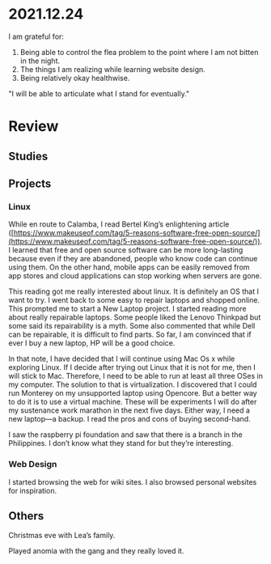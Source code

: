 # 2021.12.24

I am grateful for:

1. Being able to control the flea problem to the point where I am not bitten in the night.
2. The things I am realizing while learning website design.
3. Being relatively okay healthwise.

"I will be able to articulate what I stand for eventually."

# Review

## Studies

## Projects

### Linux

While en route to Calamba, I read Bertel King’s enlightening article ([https://www.makeuseof.com/tag/5-reasons-software-free-open-source/](https://www.makeuseof.com/tag/5-reasons-software-free-open-source/)). I learned that free and open source software can be more long-lasting because even if they are abandoned, people who know code can continue using them. On the other hand, mobile apps can be easily removed from app stores and cloud applications can stop working when servers are gone.

This reading got me really interested about linux. It is definitely an OS that I want to try. I went back to some easy to repair laptops and shopped online. This prompted me to start a New Laptop project. I started reading more about really repairable laptops. Some people liked the Lenovo Thinkpad but some said its repairability is a myth. Some also commented that while Dell can be repairable, it is difficult to find parts. So far, I am convinced that if ever I buy a new laptop, HP will be a good choice.

In that note, I have decided that I will continue using Mac Os x while exploring Linux. If I decide after trying out Linux that it is not for me, then I will stick to Mac. Therefore, I need to be able to run at least all three OSes in my computer. The solution to that is virtualization. I discovered that I could run Monterey on my unsupported laptop using Opencore. But a better way to do it is to use a virtual machine. These will be experiments I will do after my sustenance work marathon in the next five days. Either way, I need a new laptop—a backup. I read the pros and cons of buying second-hand.

I saw the raspberry pi foundation and saw that there is a branch in the Philippines. I don’t know what they stand for but they’re interesting.

### Web Design

I started browsing the web for wiki sites. I also browsed personal websites for inspiration.

## Others

Christmas eve with Lea’s family.

Played anomia with the gang and they really loved it.


